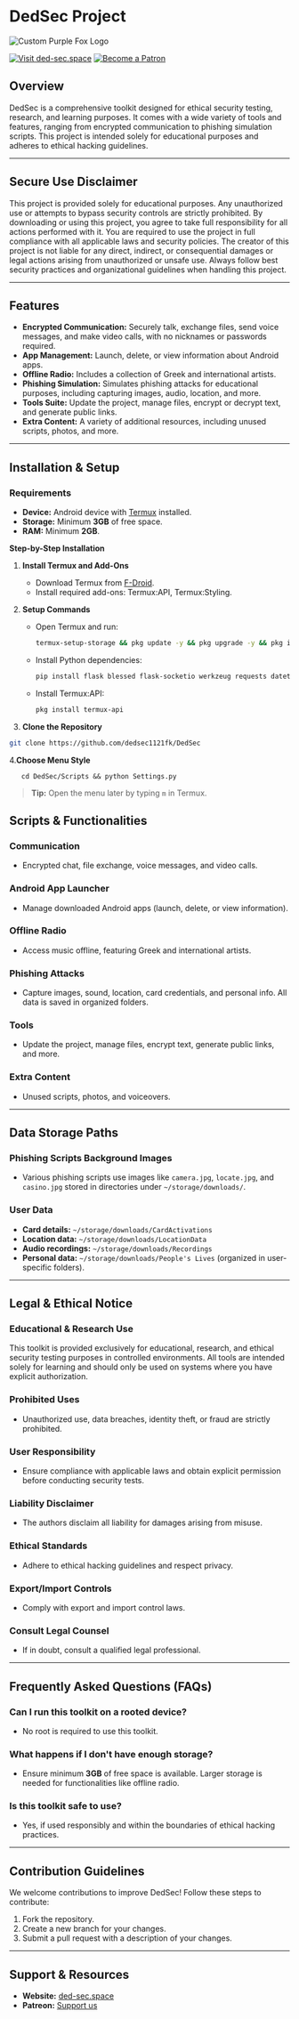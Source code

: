 # DedSec Project

![Custom Purple Fox Logo](https://github.com/dedsec1121fk/DedSec/blob/f5fabcbd129e7cc233a728f78299a4db5abd00fb/Extra%20Content/Images/Custom%20Purple%20Fox%20Logo.png?raw=true)

[![Visit ded-sec.space](https://img.shields.io/badge/🌐%20Website-ded--sec.space-007EC6?style=for-the-badge)](https://www.ded-sec.space)
[![Become a Patron](https://img.shields.io/badge/Patreon-Become%20a%20Patron-orange?logo=patreon)](https://www.patreon.com/c/dedsec1121fk/membership?redirect=true)

## Overview

DedSec is a comprehensive toolkit designed for ethical security testing, research, and learning purposes. It comes with a wide variety of tools and features, ranging from encrypted communication to phishing simulation scripts. This project is intended solely for educational purposes and adheres to ethical hacking guidelines.

---

## Secure Use Disclaimer

This project is provided solely for educational purposes. Any unauthorized use or attempts to bypass security controls are strictly prohibited. By downloading or using this project, you agree to take full responsibility for all actions performed with it. You are required to use the project in full compliance with all applicable laws and security policies. The creator of this project is not liable for any direct, indirect, or consequential damages or legal actions arising from unauthorized or unsafe use. Always follow best security practices and organizational guidelines when handling this project.

---

## Features

- **Encrypted Communication:** Securely talk, exchange files, send voice messages, and make video calls, with no nicknames or passwords required.
- **App Management:** Launch, delete, or view information about Android apps.
- **Offline Radio:** Includes a collection of Greek and international artists.
- **Phishing Simulation:** Simulates phishing attacks for educational purposes, including capturing images, audio, location, and more.
- **Tools Suite:** Update the project, manage files, encrypt or decrypt text, and generate public links.
- **Extra Content:** A variety of additional resources, including unused scripts, photos, and more.

---

## Installation & Setup

### Requirements

- **Device:** Android device with [Termux](https://f-droid.org/) installed.
- **Storage:** Minimum **3GB** of free space.
- **RAM:** Minimum **2GB**.

 **Step-by-Step Installation**
 
1. **Install Termux and Add-Ons**
   - Download Termux from [F-Droid](https://f-droid.org/).
   - Install required add-ons: Termux:API, Termux:Styling.

2. **Setup Commands**
   - Open Termux and run:
     ```bash
     termux-setup-storage && pkg update -y && pkg upgrade -y && pkg install python git fzf nodejs openssh nano jq wget unzip curl proot openssl aapt rust cloudflared
     ```
   - Install Python dependencies:
     ```bash
     pip install flask blessed flask-socketio werkzeug requests datetime geopy pydub pycryptodome mutagen rust cryptography phonenumbers pycountry
     ```
   - Install Termux:API:
     ```bash
     pkg install termux-api
     ```

 3. **Clone the Repository**
   ```bash
   git clone https://github.com/dedsec1121fk/DedSec
```
 4.**Choose Menu Style**
```
   cd DedSec/Scripts && python Settings.py
```
> **Tip:** Open the menu later by typing `m` in Termux.


## Scripts & Functionalities

### Communication
- Encrypted chat, file exchange, voice messages, and video calls.

### Android App Launcher
- Manage downloaded Android apps (launch, delete, or view information).

### Offline Radio
- Access music offline, featuring Greek and international artists.

### Phishing Attacks
- Capture images, sound, location, card credentials, and personal info. All data is saved in organized folders.

### Tools
- Update the project, manage files, encrypt text, generate public links, and more.

### Extra Content
- Unused scripts, photos, and voiceovers.

---

## Data Storage Paths

### Phishing Scripts Background Images
- Various phishing scripts use images like `camera.jpg`, `locate.jpg`, and `casino.jpg` stored in directories under `~/storage/downloads/`.

### User Data
- **Card details:** `~/storage/downloads/CardActivations`
- **Location data:** `~/storage/downloads/LocationData`
- **Audio recordings:** `~/storage/downloads/Recordings`
- **Personal data:** `~/storage/downloads/People's Lives` (organized in user-specific folders).

---

## Legal & Ethical Notice

### Educational & Research Use
This toolkit is provided exclusively for educational, research, and ethical security testing purposes in controlled environments. All tools are intended solely for learning and should only be used on systems where you have explicit authorization.

### Prohibited Uses
- Unauthorized use, data breaches, identity theft, or fraud are strictly prohibited.

### User Responsibility
- Ensure compliance with applicable laws and obtain explicit permission before conducting security tests.

### Liability Disclaimer
- The authors disclaim all liability for damages arising from misuse.

### Ethical Standards
- Adhere to ethical hacking guidelines and respect privacy.

### Export/Import Controls
- Comply with export and import control laws.

### Consult Legal Counsel
- If in doubt, consult a qualified legal professional.

---

## Frequently Asked Questions (FAQs)

### Can I run this toolkit on a rooted device?
- No root is required to use this toolkit.

### What happens if I don't have enough storage?
- Ensure minimum **3GB** of free space is available. Larger storage is needed for functionalities like offline radio.

### Is this toolkit safe to use?
- Yes, if used responsibly and within the boundaries of ethical hacking practices.

---

## Contribution Guidelines

We welcome contributions to improve DedSec! Follow these steps to contribute:

1. Fork the repository.
2. Create a new branch for your changes.
3. Submit a pull request with a description of your changes.

---

## Support & Resources

- **Website:** [ded-sec.space](https://www.ded-sec.space)
- **Patreon:** [Support us](https://www.patreon.com/c/dedsec1121fk/membership?redirect=true)
